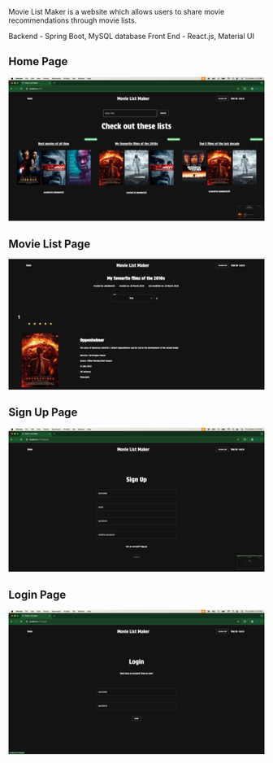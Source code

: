 Movie List Maker is a website which allows users to share movie recommendations through movie lists.

Backend - Spring Boot, MySQL database
Front End - React.js, Material UI

## Home Page

![alt text](/TarvinGillMovieListFrontend/public/website-images/Home%20Page.png)

## Movie List Page

![alt text](/TarvinGillMovieListFrontend/public/website-images/Movie%20List%20Page.png)

## Sign Up Page

![alt text](/TarvinGillMovieListFrontend/public/website-images/Sign%20Up%20Page.png)

## Login Page

![alt text](/TarvinGillMovieListFrontend/public/website-images/Login%20Page.png)
